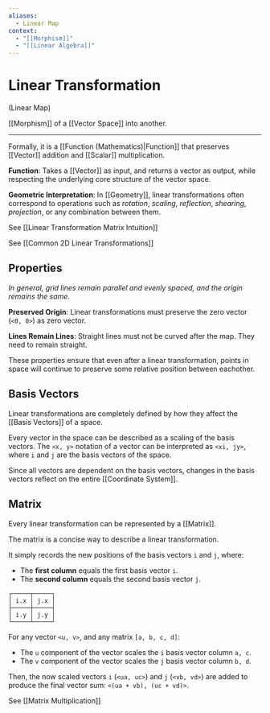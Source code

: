 ```yaml
---
aliases:
  - Linear Map
context:
  - "[[Morphism]]"
  - "[[Linear Algebra]]"
---
```


# Linear Transformation

(Linear Map)

[[Morphism]] of a [[Vector Space]] into another.

---

Formally, it is a [[Function (Mathematics)|Function]] that preserves [[Vector]] addition and [[Scalar]] multiplication.

**Function**: Takes a [[Vector]] as input, and returns a vector as output, while respecting the underlying core structure of the vector space.

**Geometric Interpretation**: In [[Geometry]], linear transformations often correspond to operations such as _rotation_, _scaling_, _reflection_, _shearing_, _projection_, or any combination between them.

See [[Linear Transformation Matrix Intuition]]

See [[Common 2D Linear Transformations]]

## Properties

_In general, grid lines remain parallel and evenly spaced, and the origin remains the same._

**Preserved Origin**: Linear transformations must preserve the zero vector (`<0, 0>`) as zero vector.

**Lines Remain Lines**: Straight lines must not be curved after the map. They need to remain straight.

These properties ensure that even after a linear transformation, points in space will continue to preserve some relative position between eachother.

## Basis Vectors

Linear transformations are completely defined by how they affect the [[Basis Vectors]] of a space.

Every vector in the space can be described as a scaling of the basis vectors. The `<x, y>` notation of a vector can be interpreted as `<xi, jy>`, where `i` and `j` are the basis vectors of the space.

Since all vectors are dependent on the basis vectors, changes in the basis vectors reflect on the entire [[Coordinate System]].

## Matrix

Every linear transformation can be represented by a [[Matrix]].

The matrix is a concise way to describe a linear transformation.

It simply records the new positions of the basis vectors `i` and `j`, where:

- The **first column** equals the first basis vector `i`.
- The **second column** equals the second basis vector `j`.

```
┌─────┬─────┐
│ i.x │ j.x │
├─────┼─────┤
│ i.y │ j.y │
└─────┴─────┘
```

For any vector `<u, v>`, and any matrix `[a, b, c, d]`:

- The `u` component of the vector scales the `i` basis vector column `a, c`.
- The `v` component of the vector scales the `j` basis vector column `b, d`.

Then, the now scaled vectors `i` (`<ua, uc>`) and `j` (`<vb, vd>`) are added to produce the final vector sum: `<(ua + vb), (uc + vd)>`.

See [[Matrix Multiplication]]
